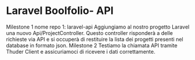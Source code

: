 Laravel Boolfolio- API
===
Milestone 1
nome repo 1: laravel-api
Aggiungiamo al nostro progetto Laravel una nuovo Api/ProjectController. Questo controller risponderà a delle richieste via API e si occuperà di restituire la lista dei progetti presenti nel database in formato json.
Milestone 2
Testiamo la chiamata API tramite Thuder Client e assicuriamoci di ricevere i dati correttamente.


